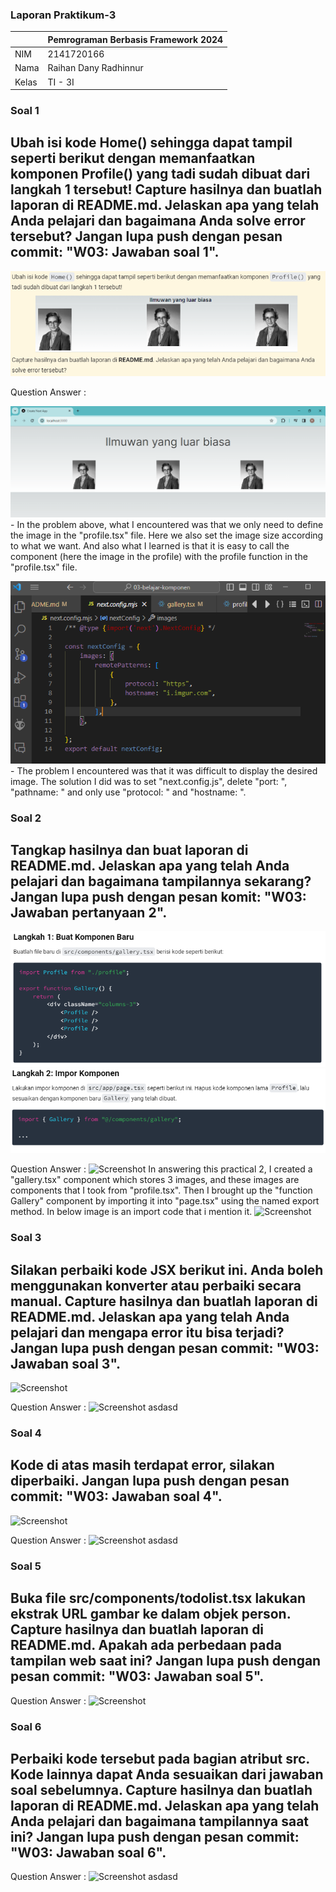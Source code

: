 ### Laporan Praktikum-3

|  | Pemrograman Berbasis Framework 2024 |
|--|--|
| NIM |  2141720166|
| Nama |  Raihan Dany Radhinnur |
| Kelas | TI - 3I |

### Soal 1
## Ubah isi kode Home() sehingga dapat tampil seperti berikut dengan memanfaatkan komponen Profile() yang tadi sudah dibuat dari langkah 1 tersebut! Capture hasilnya dan buatlah laporan di README.md. Jelaskan apa yang telah Anda pelajari dan bagaimana Anda solve error tersebut? Jangan lupa push dengan pesan commit: "W03: Jawaban soal 1".

![Screenshot](assets-report/03-fwm-soal01.PNG)

Question Answer :

![Screenshot](assets-report/jawab-soal1.PNG)
    - In the problem above, what I encountered was that we only need to define the image in the "profile.tsx" file. Here we also set the image size according to what we want. And also what I learned is that it is easy to call the component (here the image in the profile) with the profile function in the "profile.tsx" file.
    
![Screenshot](assets-report/jawab-soal1,a.PNG)
    - The problem I encountered was that it was difficult to display the desired image. The solution I did was to set "next.config.js", delete "port: ", "pathname: " and only use "protocol: " and "hostname: ".


### Soal 2
## Tangkap hasilnya dan buat laporan di README.md. Jelaskan apa yang telah Anda pelajari dan bagaimana tampilannya sekarang? Jangan lupa push dengan pesan komit: "W03: Jawaban pertanyaan 2".

![Screenshot](assets-report/03-fwm-soal02a.PNG)
![Screenshot](assets-report/03-fwm-soal02b.PNG)

Question Answer :
![Screenshot](assets-report/jawaban-soal2.png)
    In answering this practical 2, I created a "gallery.tsx" component which stores 3 images, and these images are components that I took from "profile.tsx". Then I brought up the "function Gallery" component by importing it into "page.tsx" using the named export method. In below image is an import code that i mention it.
![Screenshot](assets-report/jawaban-soal2-a.png)


### Soal 3
## Silakan perbaiki kode JSX berikut ini. Anda boleh menggunakan konverter atau perbaiki secara manual. Capture hasilnya dan buatlah laporan di README.md. Jelaskan apa yang telah Anda pelajari dan mengapa error itu bisa terjadi? Jangan lupa push dengan pesan commit: "W03: Jawaban soal 3".

![Screenshot](assets-report/soal2.png)

Question Answer :
    ![Screenshot](assets-report/jawaban-soal3.png)
    asdasd


### Soal 4
## Kode di atas masih terdapat error, silakan diperbaiki. Jangan lupa push dengan pesan commit: "W03: Jawaban soal 4".

![Screenshot](assets-report/soal3.png)

Question Answer :
    ![Screenshot](assets-report/jawaban-soal4.png)
    asdasd

### Soal 5
## Buka file src/components/todolist.tsx lakukan ekstrak URL gambar ke dalam objek person. Capture hasilnya dan buatlah laporan di README.md. Apakah ada perbedaan pada tampilan web saat ini? Jangan lupa push dengan pesan commit: "W03: Jawaban soal 5".

Question Answer :
    ![Screenshot](assets-report/jawaban-soal5.png)
    


### Soal 6
## Perbaiki kode tersebut pada bagian atribut src. Kode lainnya dapat Anda sesuaikan dari jawaban soal sebelumnya. Capture hasilnya dan buatlah laporan di README.md. Jelaskan apa yang telah Anda pelajari dan bagaimana tampilannya saat ini? Jangan lupa push dengan pesan commit: "W03: Jawaban soal 6".

Question Answer : 
    ![Screenshot](assets-report/jawaban-soal6.png)
    asdasd